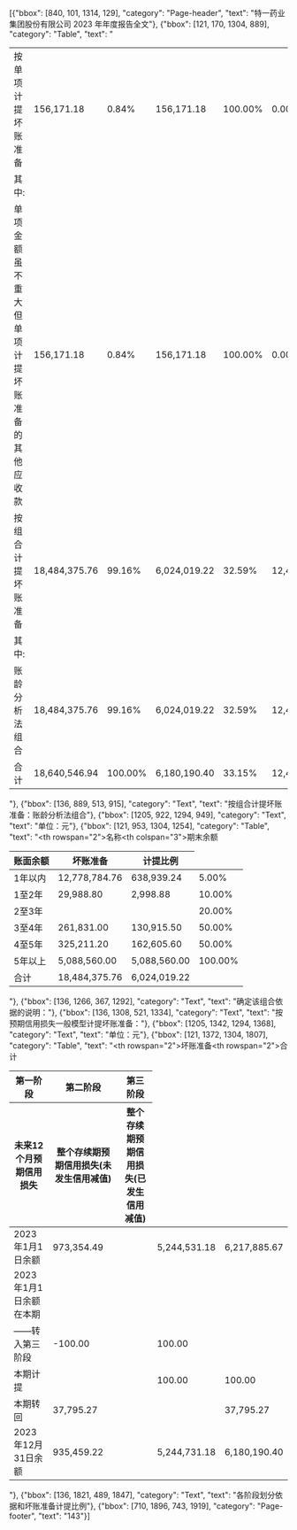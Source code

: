 [{"bbox": [840, 101, 1314, 129], "category": "Page-header", "text": "特一药业集团股份有限公司 2023 年年度报告全文"}, {"bbox": [121, 170, 1304, 889], "category": "Table", "text": "<table><tbody><tr><td>按单项计提坏账准备</td><td>156,171.18</td><td>0.84%</td><td>156,171.18</td><td>100.00%</td><td>0.00</td><td>156,171.18</td><td>0.77%</td><td>156,171.18</td><td>100.00%</td><td>0.00</td></tr><tr><td>其中:</td><td></td><td></td><td></td><td></td><td></td><td></td><td></td><td></td><td></td><td></td></tr><tr><td>单项金额虽不重大但单项计提坏账准备的其他应收款</td><td>156,171.18</td><td>0.84%</td><td>156,171.18</td><td>100.00%</td><td>0.00</td><td>156,171.18</td><td>0.77%</td><td>156,171.18</td><td>100.00%</td><td>0.00</td></tr><tr><td>按组合计提坏账准备</td><td>18,484,375.76</td><td>99.16%</td><td>6,024,019.22</td><td>32.59%</td><td>12,460,356.54</td><td>20,081,841.83</td><td>99.23%</td><td>6,061,714.49</td><td>30.19%</td><td>14,020,127.34</td></tr><tr><td>其中:</td><td></td><td></td><td></td><td></td><td></td><td></td><td></td><td></td><td></td><td></td></tr><tr><td>账龄分析法组合</td><td>18,484,375.76</td><td>99.16%</td><td>6,024,019.22</td><td>32.59%</td><td>12,460,356.54</td><td>20,081,841.83</td><td>99.23%</td><td>6,061,714.49</td><td>30.19%</td><td>14,020,127.34</td></tr><tr><td>合计</td><td>18,640,546.94</td><td>100.00%</td><td>6,180,190.40</td><td>33.15%</td><td>12,460,356.54</td><td>20,238,013.01</td><td>100.00%</td><td>6,217,885.67</td><td>30.72%</td><td>14,020,127.34</td></tr></tbody></table>"}, {"bbox": [136, 889, 513, 915], "category": "Text", "text": "按组合计提坏账准备：账龄分析法组合"}, {"bbox": [1205, 922, 1294, 949], "category": "Text", "text": "单位：元"}, {"bbox": [121, 953, 1304, 1254], "category": "Table", "text": "<table><thead><tr><th rowspan=\"2\">名称</th><th colspan=\"3\">期末余额</th></tr><tr><th>账面余额</th><th>坏账准备</th><th>计提比例</th></tr></thead><tbody><tr><td>1年以内</td><td>12,778,784.76</td><td>638,939.24</td><td>5.00%</td></tr><tr><td>1至2年</td><td>29,988.80</td><td>2,998.88</td><td>10.00%</td></tr><tr><td>2至3年</td><td></td><td></td><td>20.00%</td></tr><tr><td>3至4年</td><td>261,831.00</td><td>130,915.50</td><td>50.00%</td></tr><tr><td>4至5年</td><td>325,211.20</td><td>162,605.60</td><td>50.00%</td></tr><tr><td>5年以上</td><td>5,088,560.00</td><td>5,088,560.00</td><td>100.00%</td></tr><tr><td>合计</td><td>18,484,375.76</td><td>6,024,019.22</td><td></td></tr></tbody></table>"}, {"bbox": [136, 1266, 367, 1292], "category": "Text", "text": "确定该组合依据的说明："}, {"bbox": [136, 1308, 521, 1334], "category": "Text", "text": "按预期信用损失一般模型计提坏账准备："}, {"bbox": [1205, 1342, 1294, 1368], "category": "Text", "text": "单位：元"}, {"bbox": [121, 1372, 1304, 1807], "category": "Table", "text": "<table><thead><tr><th rowspan=\"2\">坏账准备</th><th>第一阶段</th><th>第二阶段</th><th>第三阶段</th><th rowspan=\"2\">合计</th></tr><tr><th>未来12个月预期信用损失</th><th>整个存续期预期信用损失(未发生信用减值)</th><th>整个存续期预期信用损失(已发生信用减值)</th></tr></thead><tbody><tr><td>2023年1月1日余额</td><td>973,354.49</td><td></td><td>5,244,531.18</td><td>6,217,885.67</td></tr><tr><td>2023年1月1日余额在本期</td><td></td><td></td><td></td><td></td></tr><tr><td>——转入第三阶段</td><td>-100.00</td><td></td><td>100.00</td><td></td></tr><tr><td>本期计提</td><td></td><td></td><td>100.00</td><td>100.00</td></tr><tr><td>本期转回</td><td>37,795.27</td><td></td><td></td><td>37,795.27</td></tr><tr><td>2023年12月31日余额</td><td>935,459.22</td><td></td><td>5,244,731.18</td><td>6,180,190.40</td></tr></tbody></table>"}, {"bbox": [136, 1821, 489, 1847], "category": "Text", "text": "各阶段划分依据和坏账准备计提比例"}, {"bbox": [710, 1896, 743, 1919], "category": "Page-footer", "text": "143"}]